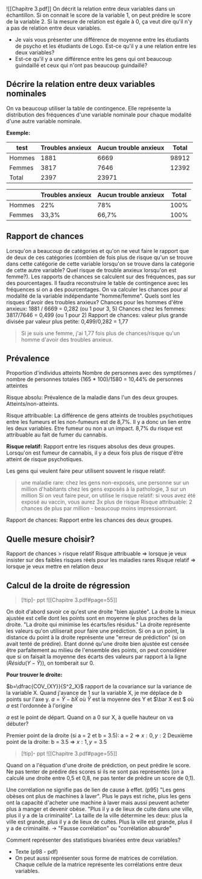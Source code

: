 ![[Chapitre 3.pdf]]
On décrit la relation entre deux variables dans un échantillon. Si on connait le score de la variable 1, on peut prédire le score de la variable 2. Si la mesure de relation est égale à 0, ça veut dire qu'il n'y a pas de relation entre deux variables.

- Je vais vous présenter une différence de moyenne entre les étudiants de psycho et les étudiants de Logo. Est-ce qu'il y a une relation entre les deux variables? 
- Est-ce qu'il y a une différence entre les gens qui ont beaucoup guindaillé et ceux qui n'ont pas beaucoup guindaillé?

## Décrire la relation entre deux variables nominales
On va beaucoup utiliser la table de contingence. Elle représente la distribution des fréquences d'une variable nominale pour chaque modalité d'une autre variable nominale.

**Exemple:**

| test   | Troubles anxieux | Aucun trouble anxieux | Total |
| ------ | ---------------- | --------------------- | ----- |
| Hommes | 1881             | 6669                  | 98912 |
| Femmes | 3817             | 7646                  | 12392 |
| Total  | 2397             | 23971                 |       |

|        | Troubles anxieux | Aucun trouble anxieux | Total |
| ------ | ---------------- | --------------------- | ----- |
| Hommes | 22%              | 78%                   | 100%  |
| Femmes | 33,3%            | 66,7%                 | 100%  |

## Rapport de chances
Lorsqu'on a beaucoup de catégories et qu'on ne veut faire le rapport que de deux de ces catégories (combien de fois plus de risque qu'un se trouve dans cette catégorie de cette variable lorsqu'on se trouve dans la catégorie de cette autre variable? Quel risque de trouble anxieux lorsqu'on est femme?).
Les rapports de chances se calculent sur des fréquences, pas sur des pourcentages. Il faudra reconstruire le table de contingence avec les fréquences si on a des pourcentages.
On va calculer les chances pour al modalité de la variable indépendante "homme/femme".
Quels sont les risques d'avoir des troubles anxieux?
Chances pour les hommes d'être anxieux: 1881 / 6669 = 0,282 (ou 1 pour 3, 5)
Chances chez les femmes: 3817/7646 = 0,499 (ou 1 pour 2)
Rapport de chances: valeur plus grande divisée par valeur plus petite: 0,499/0,282 = 1,77
>Si je suis une femme, j'ai 1,77 fois plus de chances/risque qu'un homme d'avoir des troubles anxieux.

## Prévalence
Proportion d'individus atteints
Nombre de personnes avec des symptômes / nombre de personnes totales (165 * 100)/1580 = 10,44% de personnes atteintes

Risque absolu:
Prévalence de la maladie dans l'un des deux groupes. Atteints/non-atteints.

Risque attribuable:
La différence de gens atteints de troubles psychotiques entre les fumeurs et les non-fumeurs est de 8,7%. Il y a donc un lien entre les deux variables. Etre fumeur ou non a un impact. 8,7% du risque est attribuable au fait de fumer du cannabis.

**Risque relatif:**
Rapport entre les risques absolus des deux groupes. Lorsqu'on est fumeur de cannabis, il y a deux fois plus de risque d'être atteint de risque psychotiques.

Les gens qui veulent faire peur utilisent souvent le risque relatif:
> une maladie rare: chez les gens non-exposés, une personne sur un million d'habitants
> chez les gens exposés à la pathologie, 3 sur un million
> Si on veut faire peur, on utilise le risque relatif: si vous avez été exposé au vaccin, vous aurez 3x plus de risque
> Risque attribuable: 2 chances de plus par million - beaucoup moins impressionnant.

Rapport de chances: 
Rapport entre les chances des deux groupes.

## Quelle mesure choisir?
Rapport de chances > risque relatif
Risque attribuable => lorsque je veux insister sur des faibles risques réels pour les maladies rares
Risque relatif => lorsque je veux mettre en relation deux 



## Calcul de la droite de régression
>[!tip]- ppt
>![[Chapitre 3.pdf#page=55]]

On doit d'abord savoir ce qu'est une droite "bien ajustée". La droite la mieux ajustée est celle dont les points sont en moyenne le plus proches de la droite. 
"La droite qui minimise les écarts/les résidus."
La droite représente les valeurs qu'on utiliserait pour faire une prédiction. Si on a un point, la distance du point à la droite représente une "erreur de prédiction" (si on avait tenté de prédire).
Etant donné qu'une droite bien ajustée est censée être parfaitement au milieu de l'ensemble des points, on peut considérer que si on faisait la moyenne des écarts des valeurs par rapport à la ligne ($Résidu (Y-\hat Y)$), on tomberait sur $0$.

**Pour trouver le droite:**

$b=\dfrac{COV_{XY}}{S^2_X}$
	rapport de la covariance sur la variance de la variable X. Quand j'avance de 1 sur la variable X, je me déplace de $b$ points sur l'axe y. 
$\text{}$
$a=\bar Y - b\bar X$
	où $\bar Y$ est la moyenne des Y et $\bar X est $ où $a$ est l'ordonnée à l'origine

$a$ est le point de départ. Quand on a 0 sur X, à quelle hauteur on va débuter?

Premier point de la droite (si a = 2 et b = 3.5):
a = 2 => ${ x:0, y:2 }$
Deuxième point de la droite:
b = 3.5 => ${x: 1, y = 3.5}$ 



>[!tip]- ppt
>![[Chapitre 3.pdf#page=55]]


Quand on a l'équation d'une droite de prédiction, on peut prédire le score. Ne pas tenter de prédire des scores si ils ne sont pas représentés (on a calculé une droite entre 0,5 et 0,8, ne pas tenter de prédire un score de 0,1).

Une corrélation ne signifie pas de lien de cause à effet. (p95)
"Les gens obèses ont plus de machines à laver". Plus le pays est riche, plus les gens ont la capacité d'acheter une machine à laver mais aussi peuvent acheter plus à manger et devenir obèse.
"Plus il y a de lieux de culte dans une ville, plus il y a de la criminalité". La taille de la ville détermine les deux: plus la ville est grande, plus il y a de lieux de cultes. Plus la ville est grande, plus il y a de criminalité.
-> "Fausse corrélation" ou "corrélation absurde"

Comment représenter des statistiques bivariées entre deux variables?
- Texte (p98 - pdf)
- On peut aussi représenter sous forme de matrices de corrélation. Chaque cellule de la matrice représente les corrélations entre deux variables.